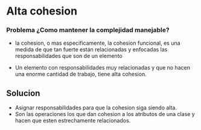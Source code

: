 # Alta cohesion

### Problema ¿Como mantener la complejidad manejable?

- la cohesion, o mas especificamente, la cohesion funcional, es una medida de que
tan fuerte están relacionadas y enfocadas las responsabilidades que son de un elemento

- Un elemento con responsabilidades muy relacionadas y que no hacen una enorme
cantidad de trabajo, tiene alta cohesion.

## Solucion

- Asignar responsabilidades para que la cohesion siga siendo alta.
- Son las operaciones los que dan cohesion a los atributos de una clase y
hacen que esten estrechamente relacionados.
